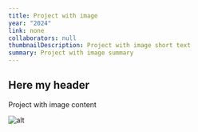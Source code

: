 ```yaml
---
title: Project with image
year: "2024"
link: none
collaborators: null
thumbnailDescription: Project with image short text
summary: Project with image summary
---
```

## Here my header

Project with image content 

![alt](/assets/screenshot-2024-04-26-at-16.20.10.png "and title")
